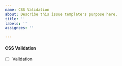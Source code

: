 ```yaml
---
name: CSS Validation
about: Describe this issue template's purpose here.
title: ''
labels: ''
assignees: ''

---
```


####  CSS Validation
- [ ] Validation
